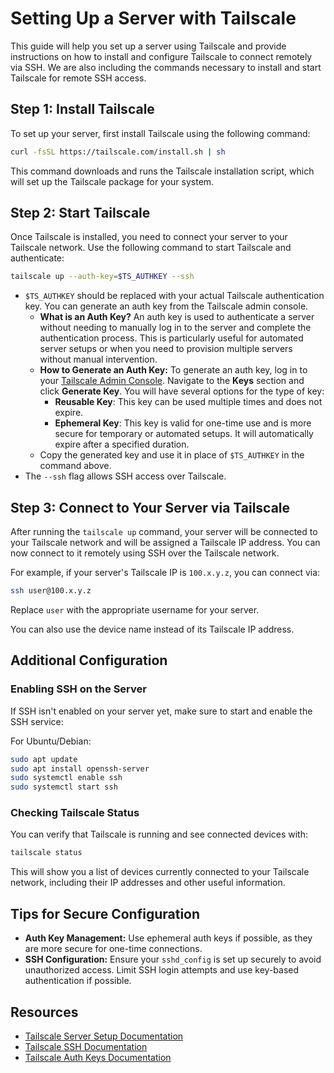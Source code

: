 # Setting Up a Server with Tailscale

This guide will help you set up a server using Tailscale and provide instructions on how to install and configure Tailscale to connect remotely via SSH. We are also including the commands necessary to install and start Tailscale for remote SSH access.

## Step 1: Install Tailscale

To set up your server, first install Tailscale using the following command:

```sh
curl -fsSL https://tailscale.com/install.sh | sh
```

This command downloads and runs the Tailscale installation script, which will set up the Tailscale package for your system.

## Step 2: Start Tailscale

Once Tailscale is installed, you need to connect your server to your Tailscale network. Use the following command to start Tailscale and authenticate:

```sh
tailscale up --auth-key=$TS_AUTHKEY --ssh
```

- `$TS_AUTHKEY` should be replaced with your actual Tailscale authentication key. You can generate an auth key from the Tailscale admin console. 
  - **What is an Auth Key?** An auth key is used to authenticate a server without needing to manually log in to the server and complete the authentication process. This is particularly useful for automated server setups or when you need to provision multiple servers without manual intervention.
  - **How to Generate an Auth Key:** To generate an auth key, log in to your [Tailscale Admin Console](https://login.tailscale.com/admin). Navigate to the **Keys** section and click **Generate Key**. You will have several options for the type of key:
    - **Reusable Key**: This key can be used multiple times and does not expire.
    - **Ephemeral Key**: This key is valid for one-time use and is more secure for temporary or automated setups. It will automatically expire after a specified duration.
  - Copy the generated key and use it in place of `$TS_AUTHKEY` in the command above.
- The `--ssh` flag allows SSH access over Tailscale.

## Step 3: Connect to Your Server via Tailscale

After running the `tailscale up` command, your server will be connected to your Tailscale network and will be assigned a Tailscale IP address. You can now connect to it remotely using SSH over the Tailscale network.

For example, if your server's Tailscale IP is `100.x.y.z`, you can connect via:

```sh
ssh user@100.x.y.z
```

Replace `user` with the appropriate username for your server.

You can also use the device name instead of its Tailscale IP address.

## Additional Configuration

### Enabling SSH on the Server

If SSH isn't enabled on your server yet, make sure to start and enable the SSH service:

For Ubuntu/Debian:

```sh
sudo apt update
sudo apt install openssh-server
sudo systemctl enable ssh
sudo systemctl start ssh
```

### Checking Tailscale Status

You can verify that Tailscale is running and see connected devices with:

```sh
tailscale status
```

This will show you a list of devices currently connected to your Tailscale network, including their IP addresses and other useful information.

## Tips for Secure Configuration

- **Auth Key Management:** Use ephemeral auth keys if possible, as they are more secure for one-time connections.
- **SSH Configuration:** Ensure your `sshd_config` is set up securely to avoid unauthorized access. Limit SSH login attempts and use key-based authentication if possible.

## Resources

- [Tailscale Server Setup Documentation](https://tailscale.com/kb/1245/set-up-servers)
- [Tailscale SSH Documentation](https://tailscale.com/kb/1193/enabling-ssh/)
- [Tailscale Auth Keys Documentation](https://tailscale.com/kb/1085/auth-keys)
